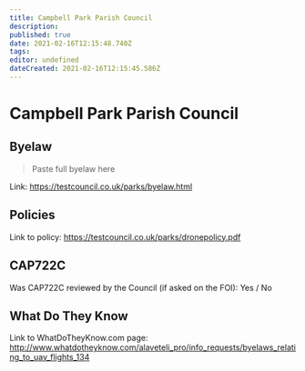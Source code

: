 ```yaml
---
title: Campbell Park Parish Council
description: 
published: true
date: 2021-02-16T12:15:48.740Z
tags: 
editor: undefined
dateCreated: 2021-02-16T12:15:45.586Z
---
```


# Campbell Park Parish Council


## Byelaw
> Paste full byelaw here

Link:
https://testcouncil.co.uk/parks/byelaw.html

## Policies
Link to policy:
https://testcouncil.co.uk/parks/dronepolicy.pdf

## CAP722C

Was CAP722C reviewed by the Council (if asked on the FOI): Yes / No

## What Do They Know

Link to WhatDoTheyKnow.com page:
http://www.whatdotheyknow.com/alaveteli_pro/info_requests/byelaws_relating_to_uav_flights_134

